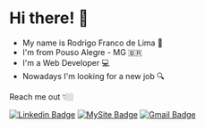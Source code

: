 

<!--
### Hi there 👋
**RodrigoFranco91/RodrigoFranco91** is a ✨ _special_ ✨ repository because its `README.md` (this file) appears on your GitHub profile.

Here are some ideas to get you started:

- 🔭 I’m currently working on ...
- 🌱 I’m currently learning ...
- 👯 I’m looking to collaborate on ...
- 🤔 I’m looking for help with ...
- 💬 Ask me about ...
- 📫 How to reach me: ...
- 😄 Pronouns: ...
- ⚡ Fun fact: ...
-->
# Hi there! 👋

- My name is Rodrigo Franco de Lima 🧑
- I'm from Pouso Alegre - MG 🇧🇷
- I'm a Web Developer 💻
- Nowadays I'm looking for a new job 🔍

Reach me out 👇🏼

[![Linkedin Badge](https://img.shields.io/badge/-LinkedIn-blue?style=flat-square&logo=Linkedin&logoColor=white&link=https://br.linkedin.com/in/rodrigofrancodelima/)](https://br.linkedin.com/in/rodrigofrancodelima/) 
[![MySite Badge](https://img.shields.io/badge/-HomePage-FF0000?style=flat-square&logo=Gmail&logoColor=white&link=https://www.rodrigofrancodelima.com.br)](https://www.rodrigofrancodelima.com.br)
[![Gmail Badge](https://img.shields.io/badge/-Gmail-6633cc?style=flat-square&logo=Gmail&logoColor=white&link=mailto:rodrigofrancodelima@gmail.com)](mailto:rodrigofrancodelima@gmail.com)
